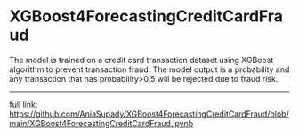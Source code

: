 # XGBoost4ForecastingCreditCardFraud
The model is trained on a credit card transaction dataset using XGBoost algorithm to prevent transaction fraud. The model output is a probability and any transaction that has probability>0.5 will be rejected due to fraud risk.

----

full link: https://github.com/AniaSupady/XGBoost4ForecastingCreditCardFraud/blob/main/XGBoost4ForecastingCreditCardFraud.ipynb
